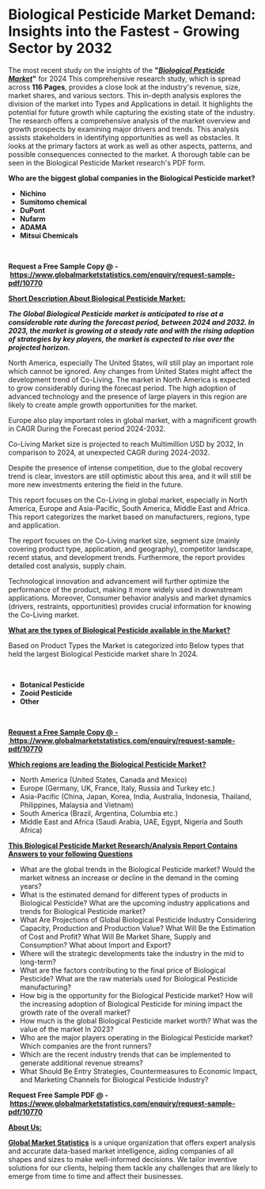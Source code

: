 <h1>Biological Pesticide Market Demand: Insights into the Fastest - Growing Sector by 2032</h1>
<p>The most recent study on the insights of the <strong>"</strong><a href="https://www.globalmarketstatistics.com/market-reports/biological-pesticide-market-10770"><strong><em>Biological Pesticide Market</em></strong></a><strong>"</strong>&nbsp;for 2024 This comprehensive research study, which is spread across <strong>116 Pages</strong>, provides a close look at the industry's revenue, size, market shares, and various sectors. This in-depth analysis explores the division of the market into Types and Applications in detail. It highlights the potential for future growth while capturing the existing state of the industry. The research offers a comprehensive analysis of the market overview and growth prospects by examining major drivers and trends. This analysis assists stakeholders in identifying opportunities as well as obstacles. It looks at the primary factors at work as well as other aspects, patterns, and possible consequences connected to the market. A thorough table can be seen in the Biological Pesticide Market research's PDF form.</p>
<p><strong>Who are the biggest global companies in the Biological Pesticide market?<br /></strong></p>
<ul>
<li><strong>Nichino</strong></li>
<li><strong>Sumitomo chemical</strong></li>
<li><strong>DuPont</strong></li>
<li><strong>Nufarm</strong></li>
<li><strong>ADAMA</strong></li>
<li><strong>Mitsui Chemicals</strong></li>
</ul>
<p>&nbsp;</p>
<p><strong>Request a Free Sample Copy @ -&nbsp;</strong><a href="https://www.globalmarketstatistics.com/enquiry/request-sample-pdf/10770"><strong>https://www.globalmarketstatistics.com/enquiry/request-sample-pdf/10770</strong></a></p>
<p><strong><u>Short Description About Biological Pesticide Market:</u></strong></p>
<p><strong><em>The Global Biological Pesticide market is anticipated to rise at a considerable rate during the forecast period, between 2024 and 2032. In 2023, the market is growing at a steady rate and with the rising adoption of strategies by key players, the market is expected to rise over the projected horizon.</em></strong></p>
<p>North America, especially The United States, will still play an important role which cannot be ignored. Any changes from United States might affect the development trend of Co-Living. The market in North America is expected to grow considerably during the forecast period. The high adoption of advanced technology and the presence of large players in this region are likely to create ample growth opportunities for the market.</p>
<p>Europe also play important roles in global market, with a magnificent growth in CAGR During the Forecast period 2024-2032.</p>
<p>Co-Living Market size is projected to reach Multimillion USD by 2032, In comparison to 2024, at unexpected CAGR during 2024-2032.</p>
<p>Despite the presence of intense competition, due to the global recovery trend is clear, investors are still optimistic about this area, and it will still be more new investments entering the field in the future.</p>
<p>This report focuses on the Co-Living in global market, especially in North America, Europe and Asia-Pacific, South America, Middle East and Africa. This report categorizes the market based on manufacturers, regions, type and application.</p>
<p>The report focuses on the Co-Living market size, segment size (mainly covering product type, application, and geography), competitor landscape, recent status, and development trends. Furthermore, the report provides detailed cost analysis, supply chain.</p>
<p>Technological innovation and advancement will further optimize the performance of the product, making it more widely used in downstream applications. Moreover, Consumer behavior analysis and market dynamics (drivers, restraints, opportunities) provides crucial information for knowing the Co-Living market.</p>
<p><strong><u>What are the types of Biological Pesticide available in the Market?</u></strong></p>
<p>Based on Product Types the Market is categorized into Below types that held the largest Biological Pesticide market share In 2024.</p>
<p>&nbsp;</p>
<ul>
<li><strong>Botanical Pesticide</strong></li>
<li><strong>Zooid Pesticide</strong></li>
<li><strong>Other</strong></li>
</ul>
<p>&nbsp;</p>
<p><strong><u>Request a Free Sample Copy @ -&nbsp;</u></strong><a href="https://www.globalmarketstatistics.com/enquiry/request-sample-pdf/10770"><strong>https://www.globalmarketstatistics.com/enquiry/request-sample-pdf/10770</strong></a></p>
<p><strong><u>Which regions are leading the Biological Pesticide Market?</u></strong></p>
<ul>
<li>North America (United States, Canada and Mexico)</li>
<li>Europe (Germany, UK, France, Italy, Russia and Turkey etc.)</li>
<li>Asia-Pacific (China, Japan, Korea, India, Australia, Indonesia, Thailand, Philippines, Malaysia and Vietnam)</li>
<li>South America (Brazil, Argentina, Columbia etc.)</li>
<li>Middle East and Africa (Saudi Arabia, UAE, Egypt, Nigeria and South Africa)</li>
</ul>
<p><strong><u>This Biological Pesticide Market Research/Analysis Report Contains Answers to your following Questions</u></strong></p>
<ul>
<li>What are the global trends in the Biological Pesticide market? Would the market witness an increase or decline in the demand in the coming years?</li>
<li>What is the estimated demand for different types of products in Biological Pesticide? What are the upcoming industry applications and trends for Biological Pesticide market?</li>
<li>What Are Projections of Global Biological Pesticide Industry Considering Capacity, Production and Production Value? What Will Be the Estimation of Cost and Profit? What Will Be Market Share, Supply and Consumption? What about Import and Export?</li>
<li>Where will the strategic developments take the industry in the mid to long-term?</li>
<li>What are the factors contributing to the final price of Biological Pesticide? What are the raw materials used for Biological Pesticide manufacturing?</li>
<li>How big is the opportunity for the Biological Pesticide market? How will the increasing adoption of Biological Pesticide for mining impact the growth rate of the overall market?</li>
<li>How much is the global Biological Pesticide market worth? What was the value of the market In 2023?</li>
<li>Who are the major players operating in the Biological Pesticide market? Which companies are the front runners?</li>
<li>Which are the recent industry trends that can be implemented to generate additional revenue streams?</li>
<li>What Should Be Entry Strategies, Countermeasures to Economic Impact, and Marketing Channels for Biological Pesticide Industry?</li>
</ul>
<p><strong>Request Free Sample PDF @ -&nbsp;</strong><a href="https://www.globalmarketstatistics.com/enquiry/request-sample-pdf/10770"><strong>https://www.globalmarketstatistics.com/enquiry/request-sample-pdf/10770</strong></a></p>
<p><strong><u>About Us:</u></strong></p>
<p><a href="https://www.globalmarketstatistics.com/enquiry/request-sample-pdf/10770"><strong>Global Market Statistics</strong></a>&nbsp;is a unique organization that offers expert analysis and accurate data-based market intelligence, aiding companies of all shapes and sizes to make well-informed decisions. We tailor inventive solutions for our clients, helping them tackle any challenges that are likely to emerge from time to time and affect their businesses.</p>